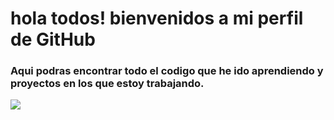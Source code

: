 # hola todos! bienvenidos a mi perfil de GitHub


### Aqui podras encontrar todo  el codigo que he ido aprendiendo y proyectos en los que estoy trabajando.

![](https://www.google.com/search?q=imagen&tbm=isch&chips=q:imagen,g_1:fondo:D85BMM4UY_Y%3D&rlz=1C1ALOY_esCO957CO957&hl=es-419&sa=X&ved=2ahUKEwjt47_IkeT2AhVUYjABHYOYBsgQ4lYoAXoECAEQHw&biw=1263&bih=891#imgrc=93QZ2Ui3zlRpTM)

